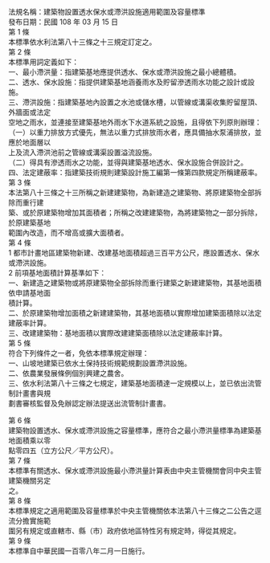 法規名稱：建築物設置透水保水或滯洪設施適用範圍及容量標準  
發布日期：民國 108 年 03 月 15 日  
第 1 條  
本標準依水利法第八十三條之十三規定訂定之。  
第 2 條  
本標準用詞定義如下：  
一、最小滯洪量：指建築基地應提供透水、保水或滯洪設施之最小總體積。  
二、透水、保水設施：指提供建築基地涵養雨水及貯留滲透雨水功能之設計或設施。  
三、滯洪設施：指建築基地內設置之水池或儲水槽，以管線或溝渠收集貯留屋頂、外牆面或法定  
空地之雨水，並連接至建築基地外雨水下水道系統之設施，且得依下列原則辦理：  
（一）以重力排放方式優先，無法以重力式排放雨水者，應具備抽水泵浦排放，並應於地面層以  
上及流入滯洪池前之管線或溝渠設置溢流設施。  
（二）得具有滲透雨水之功能，並得與建築基地透水、保水設施合併設計之。  
四、法定建蔽率：指建築技術規則建築設計施工編第一條第四款規定所稱建蔽率。  
第 3 條  
本法第八十三條之十三所稱之新建建築物，為新建造之建築物、將原建築物全部拆除而重行建  
築、或於原建築物增加其面積者；所稱之改建建築物，為將建築物之一部分拆除，於原建築基地  
範圍內改造，而不增高或擴大面積者。  
第 4 條  
1 都市計畫地區建築物新建、改建基地面積超過三百平方公尺，應設置透水、保水或滯洪設施。  
2 前項基地面積計算基準如下：  
一、新建造之建築物或將原建築物全部拆除而重行建築之新建建築物，其基地面積依申請基地面  
積計算。  
二、於原建築物增加面積之新建建築物，其基地面積以實際增加建築面積除以法定建蔽率計算。  
三、改建建築物：基地面積以實際改建建築面積除以法定建蔽率計算。  
第 5 條  
符合下列條件之一者，免依本標準規定辦理：  
一、山坡地建築已依水土保持技術規範規劃設置滯洪設施。  
二、依農業發展條例個別興建之農舍。  
三、依水利法第八十三條之七規定，建築基地面積達一定規模以上，並已依出流管制計畫書與規  
劃書審核監督及免辦認定辦法提送出流管制計畫書。  


第 6 條  
建築物設置透水、保水或滯洪設施之容量標準，應符合之最小滯洪量標準為建築基地面積乘以零  
點零四五（立方公尺／平方公尺）。  
第 7 條  
本標準有關透水、保水或滯洪設施最小滯洪量計算表由中央主管機關會同中央主管建築機關另定  
之。  
第 8 條  
本標準規定之適用範圍及容量標準於中央主管機關依本法第八十三條之二公告之逕流分擔實施範  
圍另有規定或直轄市、縣（市）政府依地區特性另有規定時，得從其規定。  
第 9 條  
本標準自中華民國一百零八年二月一日施行。  


